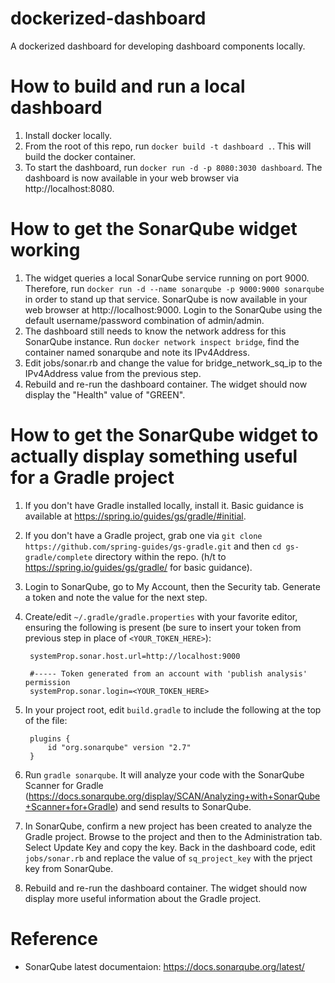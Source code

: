 # dockerized-dashboard
A dockerized dashboard for developing dashboard components locally.

# How to build and run a local dashboard
1. Install docker locally.
1. From the root of this repo, run `docker build -t dashboard .`. This will build the docker container.
1. To start the dashboard, run `docker run -d -p 8080:3030 dashboard`. The dashboard is now available in your web browser via http://localhost:8080.

# How to get the SonarQube widget working
1. The widget queries a local SonarQube service running on port 9000. Therefore, run `docker run -d --name sonarqube -p 9000:9000 sonarqube` in order to stand up that service. SonarQube is now available in your web browser at http://localhost:9000. Login to the SonarQube using the default username/password combination of admin/admin.
2. The dashboard still needs to know the network address for this SonarQube instance. Run `docker network inspect bridge`, find the container named sonarqube and note its IPv4Address.
3. Edit jobs/sonar.rb and change the value for bridge_network_sq_ip to the IPv4Address value from the previous step.
4. Rebuild and re-run the dashboard container. The widget should now display the "Health" value of "GREEN".

# How to get the SonarQube widget to actually display something useful for a Gradle project
1. If you don't have Gradle installed locally, install it. Basic guidance is available at https://spring.io/guides/gs/gradle/#initial.
1. If you don't have a Gradle project, grab one via `git clone https://github.com/spring-guides/gs-gradle.git` and then `cd gs-gradle/complete` directory within the repo. (h/t to https://spring.io/guides/gs/gradle/ for basic guidance).
1. Login to SonarQube, go to My Account, then the Security tab. Generate a token and note the value for the next step.
1. Create/edit `~/.gradle/gradle.properties` with your favorite editor,
ensuring the following is present (be sure to insert your token from previous step in place of ``<YOUR_TOKEN_HERE>``):

        systemProp.sonar.host.url=http://localhost:9000

        #----- Token generated from an account with 'publish analysis' permission
        systemProp.sonar.login=<YOUR_TOKEN_HERE>
1. In your project root, edit `build.gradle` to include the following at the top of the file:

        plugins {
            id "org.sonarqube" version "2.7"
        }

1. Run `gradle sonarqube`. It will analyze your code with the SonarQube Scanner for Gradle (https://docs.sonarqube.org/display/SCAN/Analyzing+with+SonarQube+Scanner+for+Gradle) and send results to SonarQube.
1. In SonarQube, confirm a new project has been created to analyze the Gradle project. Browse to the project and then to the Administration tab. Select Update Key and copy the key. Back in the dashboard code, edit `jobs/sonar.rb` and replace the value of `sq_project_key` with the prject key from SonarQube.
1. Rebuild and re-run the dashboard container. The widget should now display more useful information about the Gradle project.

# Reference
* SonarQube latest documentaion: https://docs.sonarqube.org/latest/
